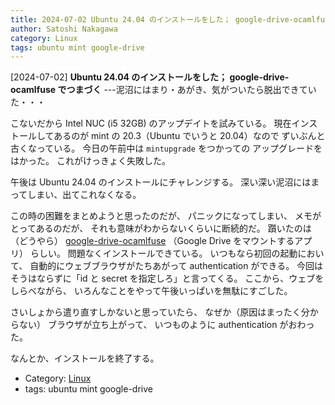 ```yaml
---
title: 2024-07-02 Ubuntu 24.04 のインストールをした； google-drive-ocamlfuse でつまづく ---泥沼にはまり・あがき、気がついたら脱出できていた・・・
author: Satoshi Nakagawa
category: Linux
tags: ubuntu mint google-drive
---
```


[2024-07-02] **Ubuntu 24.04 のインストールをした； google-drive-ocamlfuse でつまづく**  ---泥沼にはまり・あがき、気がついたら脱出できていた・・・

 こないだから Intel NUC (i5 32GB) のアップデイトを試みている。
現在インストールしてあるのが mint の 20.3（Ubuntu でいうと 20.04）なので
ずいぶんと古くなっている。
今日の午前中は `mintupgrade` をつかっての
アップグレードをはかった。
これがけっきょく失敗した。

 午後は Ubuntu 24.04 のインストールにチャレンジする。
深い深い泥沼にはまってしまい、出てこれなくなる。

 この時の困難をまとめようと思ったのだが、
パニックになってしまい、
メモがとってあるのだが、
それも意味がわからないくらいに断続的だ。
躓いたのは（どうやら）
[google-drive-ocamlfuse](https://github.com/astrada/google-drive-ocamlfuse) （Google Drive をマウントするアプリ）
らしい。
問題なくインストールできている。
いつもなら初回の起動において、
自動的にウェブブラウザがたちあがって authentication ができる。
今回はそうはならずに「id と secret を指定しろ」と言ってくる。
ここから、ウェブをしらべながら、
いろんなことをやって午後いっぱいを無駄にすごした。

 さいしょから遣り直すしかないと思っていたら、
なぜか（原因はまったく分からない）
ブラウザが立ち上がって、
いつものように authentication がおわった。

 なんとか、インストールを終了する。

- Category: [Linux](https://merapano.github.io/categories.html#Linux)
- tags: ubuntu mint google-drive
